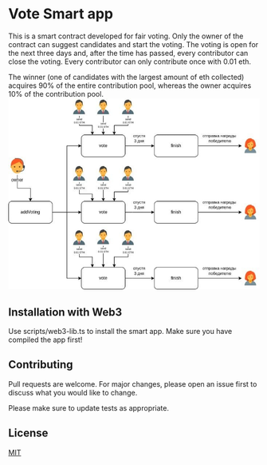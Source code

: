 # Vote Smart app

This is a smart contract developed for fair voting.
Only the owner of the contract can suggest candidates and start the voting.
The voting is open for the next three days and, after the time has passed, every contributor can close the voting. Every contributor can only contribute once with 0.01 eth.

The winner (one of candidates with the largest amount of eth collected) acquires 90% of the entire contribution pool, whereas the owner acquires 10% of the contribution pool.
![](img/voteapp.jpeg)
## Installation with Web3


Use scripts/web3-lib.ts to install the smart app. Make sure you have compiled the app first!


## Contributing
Pull requests are welcome. For major changes, please open an issue first to discuss what you would like to change.

Please make sure to update tests as appropriate.

## License
[MIT](https://choosealicense.com/licenses/mit/)